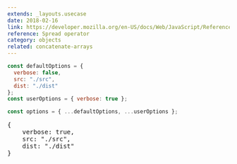 ```yaml
---
extends: _layouts.usecase
date: 2018-02-16
link: https://developer.mozilla.org/en-US/docs/Web/JavaScript/Reference/Operators/Spread_operator
reference: Spread operator
category: objects
related: concatenate-arrays
---
```


```javascript
const defaultOptions = {
  verbose: false,
  src: "./src",
  dist: "./dist"
};
const userOptions = { verbose: true };

const options = { ...defaultOptions, ...userOptions };
```

<pre class="output">{
    verbose: true,
    src: "./src",
    dist: "./dist"
}</pre>
